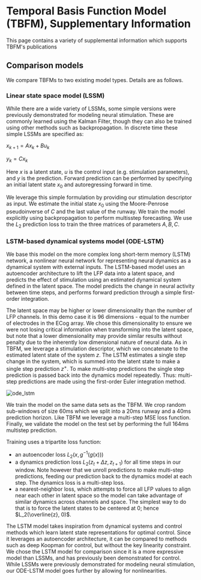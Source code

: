 # Temporal Basis Function Model (TBFM), Supplementary Information
This page contains a variety of supplemental information which supports TBFM's publications

## Comparison models
We compare TBFMs to two existing model types. Details are as follows.

### Linear state space model (LSSM)
While there are a wide variety of LSSMs, some simple versions were previously demonstrated for modeling neural stimulation. These are commonly learned using the Kalman Filter, though they can also be trained using other methods such as backpropagation. In discrete time these simple LSSMs are specified as:

$x_{k+1} = Ax_k + Bu_k$

$y_k = Cx_k$

Here $x$ is a latent state, $u$ is the control input (e.g. stimulation parameters), and $y$ is the prediction. Forward prediction can be performed by specifying an initial latent state $x_0$ and autoregressing forward in time.

We leverage this simple formulation by providing our stimulation descriptor as input. We estimate the initial state $x_0$ using the Moore-Penrose pseudoinverse of $C$ and the last value of the runway. We train the model explicitly using backpropagation to perform multisstep forecasting. We use the $L_2$ prediction loss to train the three matrices of parameters $A, B, C$.

### LSTM-based dynamical systems model (ODE-LSTM}
We base this model on the more complex long short-term memory (LSTM) network, a nonlinear neural network for representing neural dynamics as a dynamical system with external inputs. The LSTM-based model uses an autoencoder architecture to lift the LFP data into a latent space, and
 predicts the effect of stimulation using an estimated dynamical system defined in the latent space.  The model predicts the change in neural activity between time steps, and performs forward prediction through a simple first-order integration. 

The latent space may be higher or lower dimensionality than the number of LFP channels.
In this demo case it is 96 dimensions - equal to the number of electrodes in the ECog array. We chose this dimensionality to ensure we were not
losing critical information when transforming into the latent space, but note that a lower dimensionality may provide similar results without penalty due to the inherently low dimensional nature of neural data. As in TBFM, we leverage a stimulation descriptor, which we concatenate to the estimated latent state of the system $z$.
The LSTM estimates a single step change in the system, which is summed
into the latent state to make a single step prediction $z^+$. To make multi-step predictions the single step prediction is passed back into the dynamics model repeatedly. Thus: multi-step predictions are made using the first-order Euler integration method.

![ode_lstm](https://github.com/user-attachments/assets/72ae40a2-96db-4ba0-a390-e7403265544d)

We train the model on the same data sets as the TBFM. We crop random
sub-windows of size 60ms which we split into a 20ms runway and a
40ms prediction horizon. Like TBFM we leverage a multi-step MSE loss
function. Finally, we validate the model on the test set by performing
the full 164ms multistep prediction.

Training uses a tripartite loss function:

* an autoencoder loss $L_2(x, g^{-1}(g(x)))$
* a dynamics prediction loss $L_2(z_t + \Delta z, z_{t+1})$ for all time steps in our window. Note however that we
    unroll predictions to make multi-step predictions, feeding our
    prediction back to the dynamics model at each step. The dynamics
    loss is a multi-step loss.
* a nearest-neighbor loss, which attempts to force all LFP values to align near each other in latent space so the model can take advantage of similar dynamics across channels and space. The simplest way to do that is to force the latent states to be centered at 0; hence $L_2(\overline{z}, 0)$.

The LSTM model takes inspiration from dynamical systems and control methods which learn latent state representations for optimal control. Since it leverages an autoencoder architecture, it can be compared to methods such as deep Koopman for control, but without the key linearity constraint. We chose the LSTM model for comparison since it is a more expressive model than LSSMs, and has previously been demonstrated for control. While LSSMs were previously demonstrated for modeling neural stimulation, our ODE-LSTM model goes further by allowing for nonlinearities.
